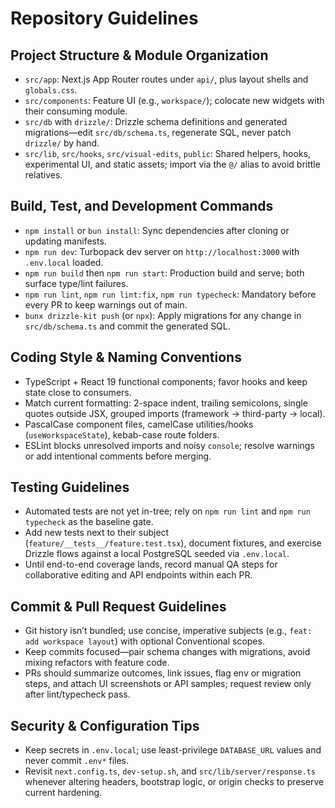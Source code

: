 # Repository Guidelines

## Project Structure & Module Organization
- `src/app`: Next.js App Router routes under `api/`, plus layout shells and `globals.css`.
- `src/components`: Feature UI (e.g., `workspace/`); colocate new widgets with their consuming module.
- `src/db` with `drizzle/`: Drizzle schema definitions and generated migrations—edit `src/db/schema.ts`, regenerate SQL, never patch `drizzle/` by hand.
- `src/lib`, `src/hooks`, `src/visual-edits`, `public`: Shared helpers, hooks, experimental UI, and static assets; import via the `@/` alias to avoid brittle relatives.

## Build, Test, and Development Commands
- `npm install` or `bun install`: Sync dependencies after cloning or updating manifests.
- `npm run dev`: Turbopack dev server on `http://localhost:3000` with `.env.local` loaded.
- `npm run build` then `npm run start`: Production build and serve; both surface type/lint failures.
- `npm run lint`, `npm run lint:fix`, `npm run typecheck`: Mandatory before every PR to keep warnings out of main.
- `bunx drizzle-kit push` (or `npx`): Apply migrations for any change in `src/db/schema.ts` and commit the generated SQL.

## Coding Style & Naming Conventions
- TypeScript + React 19 functional components; favor hooks and keep state close to consumers.
- Match current formatting: 2-space indent, trailing semicolons, single quotes outside JSX, grouped imports (framework → third-party → local).
- PascalCase component files, camelCase utilities/hooks (`useWorkspaceState`), kebab-case route folders.
- ESLint blocks unresolved imports and noisy `console`; resolve warnings or add intentional comments before merging.

## Testing Guidelines
- Automated tests are not yet in-tree; rely on `npm run lint` and `npm run typecheck` as the baseline gate.
- Add new tests next to their subject (`feature/__tests__/feature.test.tsx`), document fixtures, and exercise Drizzle flows against a local PostgreSQL seeded via `.env.local`.
- Until end-to-end coverage lands, record manual QA steps for collaborative editing and API endpoints within each PR.

## Commit & Pull Request Guidelines
- Git history isn’t bundled; use concise, imperative subjects (e.g., `feat: add workspace layout`) with optional Conventional scopes.
- Keep commits focused—pair schema changes with migrations, avoid mixing refactors with feature code.
- PRs should summarize outcomes, link issues, flag env or migration steps, and attach UI screenshots or API samples; request review only after lint/typecheck pass.

## Security & Configuration Tips
- Keep secrets in `.env.local`; use least-privilege `DATABASE_URL` values and never commit `.env*` files.
- Revisit `next.config.ts`, `dev-setup.sh`, and `src/lib/server/response.ts` whenever altering headers, bootstrap logic, or origin checks to preserve current hardening.
